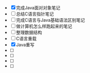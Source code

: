 - [x] 完成Java面对对象笔记
- [ ] 总结C语言指针笔记
- [ ] 完成C语言与Java基础语法区别笔记
- [ ] 做计算机怎么样跑起来的笔记
- [ ] 整理数据结构
- [ ] C语言重载
- [x] Java重写
- [ ] 
- [ ] 
- [ ] 
- [ ] 